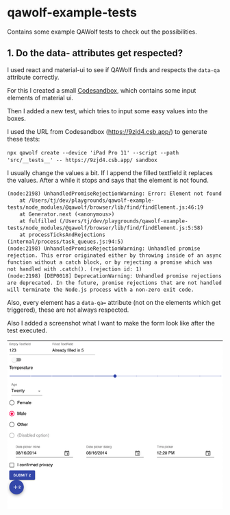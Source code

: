 # qawolf-example-tests

Contains some example QAWolf tests to check out the possibilities.

## 1. Do the data- attributes get respected? 

I used react and material-ui to see if QAWolf finds and respects the `data-qa` attribute correctly.

For this I created a small [Codesandbox](https://codesandbox.io/s/material-ui-all-components-9zjd4), 
which contains some input elements of material ui.

Then I added a new test, which tries to input some easy values into the boxes.

I used the URL from Codesandbox (https://9zjd4.csb.app/) to generate these tests:

`npx qawolf create --device 'iPad Pro 11' --script --path 'src/__tests__' -- https://9zjd4.csb.app/ sandbox`

I usually change the values a bit. If I append the filled textfield it replaces the values. 
After a while it stops and says that the element is not found.

```
(node:2198) UnhandledPromiseRejectionWarning: Error: Element not found
    at /Users/tj/dev/playgrounds/qawolf-example-tests/node_modules/@qawolf/browser/lib/find/findElement.js:46:19
    at Generator.next (<anonymous>)
    at fulfilled (/Users/tj/dev/playgrounds/qawolf-example-tests/node_modules/@qawolf/browser/lib/find/findElement.js:5:58)
    at processTicksAndRejections (internal/process/task_queues.js:94:5)
(node:2198) UnhandledPromiseRejectionWarning: Unhandled promise rejection. This error originated either by throwing inside of an async function without a catch block, or by rejecting a promise which was not handled with .catch(). (rejection id: 1)
(node:2198) [DEP0018] DeprecationWarning: Unhandled promise rejections are deprecated. In the future, promise rejections that are not handled will terminate the Node.js process with a non-zero exit code.
```

Also, every element has a `data-qa=` attribute (not on the elements which get triggered), these are not always respected.  

Also I added a screenshot what I want to make the form look like after the test executed.

![Screenshot](/docs/img/after_test.png) 
